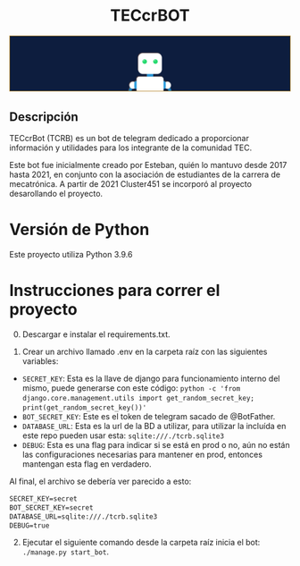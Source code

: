 <h1 align="center">TECcrBOT</h1>

!["banner"](bot.jpg)

## Descripción
TECcrBot (TCRB) es un bot de telegram dedicado a proporcionar información y utilidades para los integrante de la comunidad TEC.

Este bot fue inicialmente creado por Esteban, quién lo mantuvo desde 2017 hasta 2021, en conjunto con la asociación de estudiantes de la carrera de mecatrónica. A partir de 2021 Cluster451 se incorporó al proyecto desarollando el proyecto.

# Versión de Python
Este proyecto utiliza Python 3.9.6

# Instrucciones para correr el proyecto

0. Descargar e instalar el requirements.txt.
   
1. Crear un archivo llamado .env en la carpeta raíz con las siguientes variables:

- `SECRET_KEY`: Esta es la llave de django para funcionamiento interno del mismo, puede generarse con este código: `python -c 'from django.core.management.utils import get_random_secret_key; print(get_random_secret_key())'`
- `BOT_SECRET_KEY`: Este es el token de telegram sacado de @BotFather.
- `DATABASE_URL`: Esta es la url de la BD a utilizar, para utilizar la incluída en este repo pueden usar esta: `sqlite:///./tcrb.sqlite3`
- `DEBUG`: Esta es una flag para indicar si se está en prod o no, aún no están las configuraciones necesarias para mantener en prod, entonces mantengan esta flag en verdadero.

Al final, el archivo se debería ver parecido a esto:

```
SECRET_KEY=secret
BOT_SECRET_KEY=secret
DATABASE_URL=sqlite:///./tcrb.sqlite3
DEBUG=true
```

2. Ejecutar el siguiente comando desde la carpeta raíz inicia el bot: `./manage.py start_bot`.

